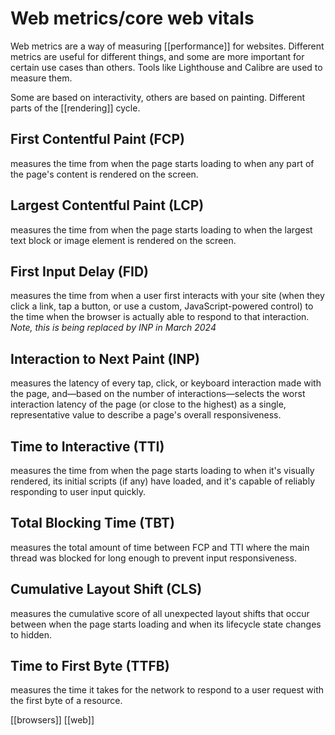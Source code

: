 # Web metrics/core web vitals

Web metrics are a way of measuring [[performance]] for websites. Different metrics are useful for different things, and some are more important for certain use cases than others. Tools like Lighthouse and Calibre are used to measure them.

Some are based on interactivity, others are based on painting. Different parts of the [[rendering]] cycle.

## First Contentful Paint (FCP)
measures the time from when the page starts loading to when any part of the page's content is rendered on the screen.

## Largest Contentful Paint (LCP)
measures the time from when the page starts loading to when the largest text block or image element is rendered on the screen.

## First Input Delay (FID)
measures the time from when a user first interacts with your site (when they click a link, tap a button, or use a custom, JavaScript-powered control) to the time when the browser is actually able to respond to that interaction.
	*Note, this is being replaced by INP in March 2024*

## Interaction to Next Paint (INP)
measures the latency of every tap, click, or keyboard interaction made with the page, and—based on the number of interactions—selects the worst interaction latency of the page (or close to the highest) as a single, representative value to describe a page's overall responsiveness.

## Time to Interactive (TTI)
measures the time from when the page starts loading to when it's visually rendered, its initial scripts (if any) have loaded, and it's capable of reliably responding to user input quickly.

## Total Blocking Time (TBT)
measures the total amount of time between FCP and TTI where the main thread was blocked for long enough to prevent input responsiveness.

## Cumulative Layout Shift (CLS)
measures the cumulative score of all unexpected layout shifts that occur between when the page starts loading and when its lifecycle state changes to hidden.

## Time to First Byte (TTFB)
measures the time it takes for the network to respond to a user request with the first byte of a resource.

[[browsers]]
[[web]]